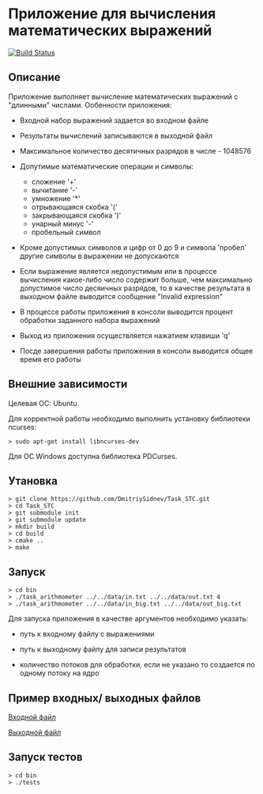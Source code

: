 ﻿# Приложение для вычисления математических выражений

[![Build Status](https://api.travis-ci.org/DmitriySidnev/Task_STC.svg?branch=master)](https://travis-ci.org/DmitriySidnev/Task_STC)

## Описание
Приложение выполняет вычисление математических выражений с "длинными" числами.
Ообенности приложения:

- Входной набор выражений задается во входном файле
- Результаты вычислений записываются в выходной файл
- Максимальное количество десятичных разрядов в числе - 1048576
- Допутимые математические операции и символы:
  - сложение '+'
  - вычитание '-'
  - умножение '*'
  - отрывающаяся скобка '('
  - закрывающаяся скобка ')'
  - унарный минус '-'
  - пробельный символ

- Кроме допустимых символов и цифр от 0 до 9 и символа 'пробел' другие символы в выражении не допускаются
- Если выражение является недопустимым или в процессе вычисления какое-либо число содержит больше, чем максимально допустимое число десяичных разрядов, то в качестве результата в выходном файле выводится сообщение "Invalid expression"
- В процессе работы приложения в консоли выводится процент обработки заданного набора выражений
- Выход из приложения осуществляется нажатием клавиши 'q'
- Посде завершения работы приложения в консоли выводится общее время его работы

## Внешние зависимости

Целевая ОС: Ubuntu.

Для корректной работы необходимо выполнить установку библиотеки ncurses:

```
> sudo apt-get install libncurses-dev
```
Для ОС Windows доступна библиотека PDCurses.

## Утановка

```
> git clone https://github.com/DmitriySidnev/Task_STC.git
> cd Task_STC
> git submodule init
> git submodule update
> mkdir build
> cd build
> cmake ..
> make
```

## Запуск

```
> cd bin
> ./task_arithmometer ../../data/in.txt ../../data/out.txt 4
> ./task_arithmometer ../../data/in_big.txt ../../data/out_big.txt
```

Для запуска приложения в качестве аргументов необходимо указать:

- путь к входному файлу с выражениями

- путь к выходному файлу для записи результатов

- количество потоков для обработки, если не указано то создается по одному потоку на ядро

## Пример входных/ выходных файлов

[Входной файл](https://github.com/DmitriySidnev/Task_STC/data/in.txt)

[Выходной файл](https://github.com/DmitriySidnev/Task_STC/data/out.txt)

## Запуск тестов

```
> cd bin
> ./tests
```
